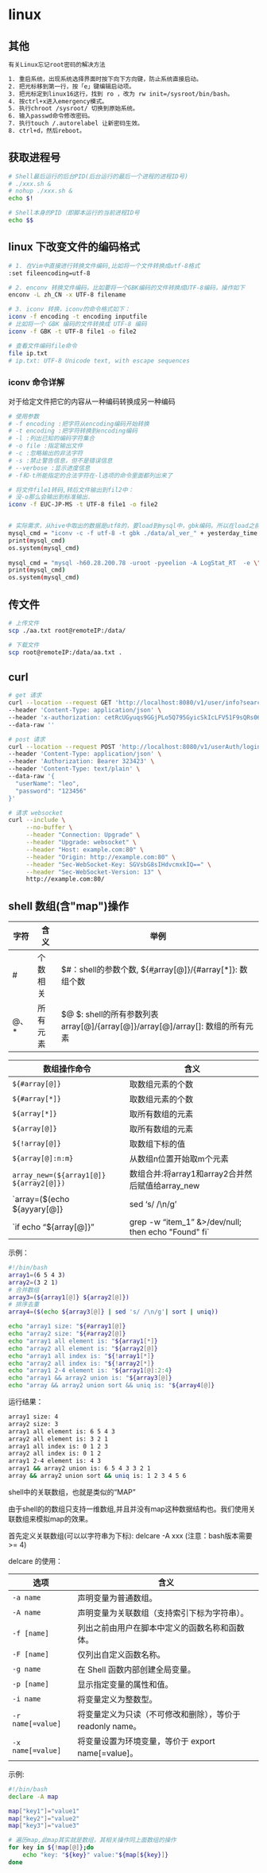 # linux

## 其他

```bash
有关Linux忘记root密码的解决方法

1. 重启系统，出现系统选择界面时按下向下方向键，防止系统直接启动。
2. 把光标移到第一行，按「e」键编辑启动项。
3. 把光标定到linux16这行，找到 ro ，改为 rw init=/sysroot/bin/bash。
4. 按ctrl+x进入emergency模式。
5. 执行chroot /sysroot/ 切换到原始系统。
6. 输入passwd命令修改密码。
7. 执行touch /.autorelabel 让新密码生效。
8. ctrl+d，然后reboot。
```

## 获取进程号

```bash
# Shell最后运行的后台PID(后台运行的最后一个进程的进程ID号)
# ./xxx.sh &
# nohup ./xxx.sh &
echo $!

# Shell本身的PID（即脚本运行的当前进程ID号
echo $$
```

## linux 下改变文件的编码格式

```bash
# 1. 在Vim中直接进行转换文件编码,比如将一个文件转换成utf-8格式
:set fileencoding=utf-8

# 2. enconv 转换文件编码，比如要将一个GBK编码的文件转换成UTF-8编码，操作如下
enconv -L zh_CN -x UTF-8 filename

# 3. iconv 转换，iconv的命令格式如下：
iconv -f encoding -t encoding inputfile
# 比如将一个 GBK 编码的文件转换成 UTF-8 编码
iconv -f GBK -t UTF-8 file1 -o file2

# 查看文件编码file命令
file ip.txt
# ip.txt: UTF-8 Unicode text, with escape sequences
```

### iconv 命令详解

对于给定文件把它的内容从一种编码转换成另一种编码

```bash
# 使用参数
# -f encoding :把字符从encoding编码开始转换
# -t encoding :把字符转换到encoding编码
# -l :列出已知的编码字符集合
# -o file :指定输出文件
# -c :忽略输出的非法字符
# -s :禁止警告信息，但不是错误信息
# --verbose :显示进度信息
# -f和-t所能指定的合法字符在-l选项的命令里面都列出来了

# 将文件file1转码,转后文件输出到fil2中：
# 没-o那么会输出到标准输出.
iconv -f EUC-JP-MS -t UTF-8 file1 -o file2


# 实际需求，从hive中取出的数据是utf8的，要load到mysql中，gbk编码。所以在load之前要先对文件进行转码。
mysql_cmd = "iconv -c -f utf-8 -t gbk ./data/al_ver_" + yesterday_time + ".xls -o ./data/GBK_al_ver_" + yesterday_time + ".xls "
print(mysql_cmd)
os.system(mysql_cmd)
 
mysql_cmd = "mysql -h60.28.200.78 -uroot -pyeelion -A LogStat_RT  -e \"load data local  infile \'./data/GBK_al_ver_" + yesterday_time + ".xls ' into table HiveData_508\""
print(mysql_cmd)
os.system(mysql_cmd)
```

## 传文件

```bash
# 上传文件
scp ./aa.txt root@remoteIP:/data/

# 下载文件
scp root@remoteIP:/data/aa.txt .
```

## curl

```bash
# get 请求
curl --location --request GET 'http://localhost:8080/v1/user/info?searchKey=11' \
--header 'Content-Type: application/json' \
--header 'x-authorization: cetRcUGyuqs9GGjPLo5Q795GyicSkIcLFV51F9sQRs06qiFOw' \
--data-raw ''

# post 请求
curl --location --request POST 'http://localhost:8080/v1/userAuth/login' \
--header 'Content-Type: application/json' \
--header 'Authorization: Bearer 323423' \
--header 'Content-Type: text/plain' \
--data-raw '{
  "userName": "leo",
  "password": "123456"
}'

# 请求 websocket
curl --include \
     --no-buffer \
     --header "Connection: Upgrade" \
     --header "Upgrade: websocket" \
     --header "Host: example.com:80" \
     --header "Origin: http://example.com:80" \
     --header "Sec-WebSocket-Key: SGVsbG8sIHdvcmxkIQ==" \
     --header "Sec-WebSocket-Version: 13" \
     http://example.com:80/
```

## shell 数组(含"map")操作

字符 | 含义 | 举例
---|---|---
| # | 个数相关 | $#：shell的参数个数, ${#̲array[@]}/{#array[*]}: 数组个数 | 
| @、* | 所有元素 | $@ $: shell的所有参数列表 array[@]/{array[@]}/array[@]/array[]: 数组的所有元素 |

数组操作命令 | 含义
---|---
`${#array[@]}` | 取数组元素的个数
`${#array[*]}` | 取数组元素的个数
`${array[*]}` | 取所有数组的元素
`${array[@]}` | 取所有数组的元素
`${!array[@]}` | 取数组下标的值
`${array[@]:n:m}` | 从数组n位置开始取m个元素
`array_new=(${array1[@]} ${array2[@]})` | 数组合并:将array1和array2合并然后赋值给array_new
`array=($(echo ${ayyary[@]} | sed ‘s/ /\n/g’ |sort )) | uniq` | 对数组进行去重排序，详细解释
`if echo “${array[@]}” | grep -w “item_1” &>/dev/null; then echo "Found" fi`| 判断item_1是否在array中

示例：

```bash
#!/bin/bash
array1=(6 5 4 3)
array2=(3 2 1)
# 合并数组
array3=(${array1[@]} ${array2[@]})
# 排序去重
array4=($(echo ${array3[@]} | sed 's/ /\n/g'| sort | uniq))

echo "array1 size: "${#array1[@]}
echo "array2 size: "${#array2[@]}
echo "array1 all element is: "${array1[*]}
echo "array2 all element is: "${array2[@]}
echo "array1 all index is: "${!array1[*]}
echo "array2 all index is: "${!array2[*]}
echo "array1 2-4 element is: "${array1[@]:2:4}
echo "array1 && array2 union is: "${array3[@]}
echo "array && array2 union sort && uniq is: "${array4[@]}
```

运行结果：

```bash
array1 size: 4
array2 size: 3
array1 all element is: 6 5 4 3
array2 all element is: 3 2 1
array1 all index is: 0 1 2 3
array2 all index is: 0 1 2
array1 2-4 element is: 4 3
array1 && array2 union is: 6 5 4 3 3 2 1
array && array2 union sort && uniq is: 1 2 3 4 5 6
```

shell中的关联数组，也就是类似的“MAP”

由于shell的的数组只支持一维数组,并且并没有map这种数据结构也。我们使用关联数组来模拟map的效果。

首先定义关联数组(可以以字符串为下标): delcare -A xxx (注意：bash版本需要 >= 4)

delcare 的使用：

选项 | 含义
---|---
`-a name` | 声明变量为普通数组。
`-A name` | 声明变量为关联数组（支持索引下标为字符串）。
`-f [name]` | 列出之前由用户在脚本中定义的函数名称和函数体。
`-F [name]` | 仅列出自定义函数名称。
`-g name` | 在 Shell 函数内部创建全局变量。
`-p [name]` | 显示指定变量的属性和值。
`-i name` | 将变量定义为整数型。
`-r name[=value]` | 将变量定义为只读（不可修改和删除），等价于 readonly name。
`-x name[=value]` | 将变量设置为环境变量，等价于 export name[=value]。

示例:

```bash
#!/bin/bash
declare -A map

map["key1"]="value1"
map["key2"]="value2"
map["key3"]="value3"

# 遍历map,此map其实就是数组，其相关操作同上面数组的操作
for key in ${!map[@]};do
    echo "key: "${key}" value:"${map[${key}]}
done
```
